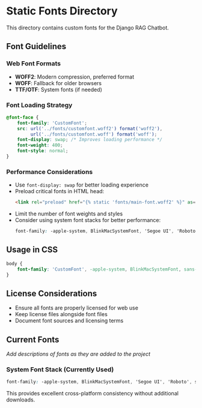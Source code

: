 # Static Fonts Directory

This directory contains custom fonts for the Django RAG Chatbot.

## Font Guidelines

### Web Font Formats
- **WOFF2**: Modern compression, preferred format
- **WOFF**: Fallback for older browsers
- **TTF/OTF**: System fonts (if needed)

### Font Loading Strategy
```css
@font-face {
    font-family: 'CustomFont';
    src: url('../fonts/customfont.woff2') format('woff2'),
         url('../fonts/customfont.woff') format('woff');
    font-display: swap; /* Improves loading performance */
    font-weight: 400;
    font-style: normal;
}
```

### Performance Considerations
- Use `font-display: swap` for better loading experience
- Preload critical fonts in HTML head:
  ```html
  <link rel="preload" href="{% static 'fonts/main-font.woff2' %}" as="font" type="font/woff2" crossorigin>
  ```
- Limit the number of font weights and styles
- Consider using system font stacks for better performance:
  ```css
  font-family: -apple-system, BlinkMacSystemFont, 'Segoe UI', 'Roboto', sans-serif;
  ```

## Usage in CSS

```css
body {
    font-family: 'CustomFont', -apple-system, BlinkMacSystemFont, sans-serif;
}
```

## License Considerations
- Ensure all fonts are properly licensed for web use
- Keep license files alongside font files
- Document font sources and licensing terms

## Current Fonts

*Add descriptions of fonts as they are added to the project*

### System Font Stack (Currently Used)
```css
font-family: -apple-system, BlinkMacSystemFont, 'Segoe UI', 'Roboto', sans-serif;
```

This provides excellent cross-platform consistency without additional downloads.
